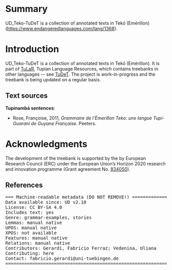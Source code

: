 
# Summary

UD_Teko-TuDeT is a collection of annotated texts in Tekó (Emérillon) (https://www.endangeredlanguages.com/lang/1368).




# Introduction

UD_Teko-TuDeT is a collection of annotated texts in Tekó (Emérillon). It is part of [TuLaR](https://tular.clld.org), Tupían Language Resources, which contains treebanks in other languages -- see [TuDeT](https://tular.clld.org/contributions/tudet). The project is work-in-progress and the treebank is being updated on a regular basis.



## Text sources

**Tupinambá sentences**:<br/>
* Rose, Françoise, 2011, *Grammaire de l'Émerillon Teko: une langue Tupi-Guarani de Guyane Française*. Peeters.



# Acknowledgments

The development of the treebank is supported by the by European Research Council (ERC) under the European Union’s Horizon 2020 research and innovation programme (Grant agreement No. [834050](https://uni-tuebingen.de/fakultaeten/philosophische-fakultaet/fachbereiche/neuphilologie/seminar-fuer-sprachwissenschaft/arbeitsbereiche/allg-sprachwissenschaft/projekte/crosslingference/)).

## References


<pre>
=== Machine-readable metadata (DO NOT REMOVE!) ================================
Data available since: UD v2.10
License: CC BY-SA 4.0
Includes text: yes
Genre: grammar-examples, stories
Lemmas: manual native
UPOS: manual native
XPOS: not available
Features: manual native
Relations: manual native
Contributors: Gerardi, Fabrício Ferraz; Vedenina, Uliana
Contributing: here
Contact: fabricio.gerardi@uni-tuebingen.de
===============================================================================
</pre>
